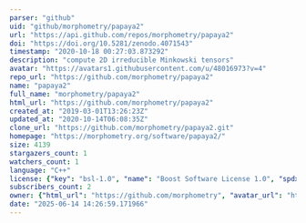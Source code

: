 ```yaml
---
parser: "github"
uid: "github/morphometry/papaya2"
url: "https://api.github.com/repos/morphometry/papaya2"
doi: "https://doi.org/10.5281/zenodo.4071543"
timestamp: "2020-10-18 00:27:03.873292"
description: "compute 2D irreducible Minkowski tensors"
avatar: "https://avatars1.githubusercontent.com/u/48016973?v=4"
repo_url: "https://github.com/morphometry/papaya2"
name: "papaya2"
full_name: "morphometry/papaya2"
html_url: "https://github.com/morphometry/papaya2"
created_at: "2019-03-01T13:26:23Z"
updated_at: "2020-10-14T06:08:35Z"
clone_url: "https://github.com/morphometry/papaya2.git"
homepage: "https://morphometry.org/software/papaya2/"
size: 4139
stargazers_count: 1
watchers_count: 1
language: "C++"
license: {"key": "bsl-1.0", "name": "Boost Software License 1.0", "spdx_id": "BSL-1.0", "url": "https://api.github.com/licenses/bsl-1.0", "node_id": "MDc6TGljZW5zZTI4"}
subscribers_count: 2
owner: {"html_url": "https://github.com/morphometry", "avatar_url": "https://avatars1.githubusercontent.com/u/48016973?v=4", "login": "morphometry", "type": "Organization"}
date: "2025-06-14 14:26:59.171966"
---
```

